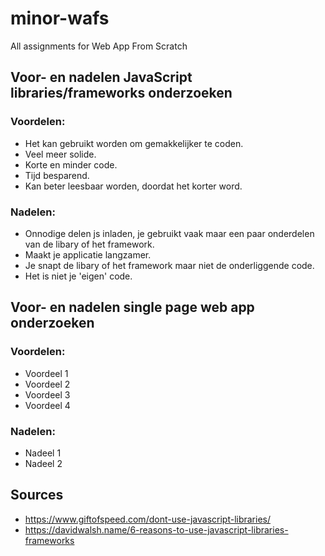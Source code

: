 # minor-wafs
All assignments for Web App From Scratch

## Voor- en nadelen JavaScript libraries/frameworks onderzoeken

### Voordelen:
- Het kan gebruikt worden om gemakkelijker te coden.
- Veel meer solide.
- Korte en minder code.
- Tijd besparend.
- Kan beter leesbaar worden, doordat het korter word.

### Nadelen:
- Onnodige delen js inladen, je gebruikt vaak maar een paar onderdelen van de libary of het framework.
- Maakt je applicatie langzamer.
- Je snapt de libary of het framework maar niet de onderliggende code.
- Het is niet je 'eigen' code.

## Voor- en nadelen single page web app onderzoeken

### Voordelen:
- Voordeel 1
- Voordeel 2
- Voordeel 3
- Voordeel 4

### Nadelen:
- Nadeel 1
- Nadeel 2

## Sources
- https://www.giftofspeed.com/dont-use-javascript-libraries/
- https://davidwalsh.name/6-reasons-to-use-javascript-libraries-frameworks
